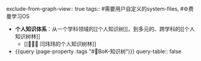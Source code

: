 exclude-from-graph-view:: true
tags:: #需要用户自定义的system-files, #⚙️费曼学习OS

- **个人知识体系**：从一个学科领域的[[个人知识树]]，到多元的、跨学科的[[个人知识树林]]
	- [[🌲🌴🌳 闫玮玮的个人知识树林]]
- {{query (page-property :tags "#🌲BoK-知识树")}}
  query-table:: false